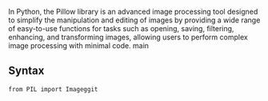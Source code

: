 In Python, the Pillow library is an advanced image processing tool designed to simplify the manipulation and editing of images by providing a wide range of easy-to-use functions for tasks such as opening, saving, filtering, enhancing, and transforming images, allowing users to perform complex image processing with minimal code. main

## Syntax
```
from PIL import Imageggit 
```
